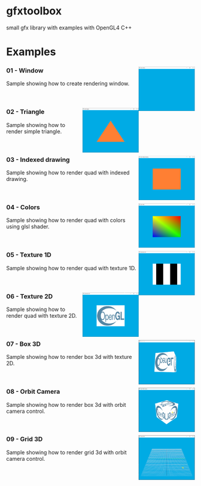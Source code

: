 # gfxtoolbox
small gfx library with examples with OpenGL4 C++

# Examples

### 01 - Window <img src="./screenshots/01_example.PNG" width="150px" align="right">
Sample showing how to create rendering window.<br>
<br>
<br>

### 02 - Triangle <img src="./screenshots/02_example.PNG" width="150px" align="right">
Sample showing how to render simple triangle.<br>
<br>
<br>

### 03 - Indexed drawing <img src="./screenshots/03_example.PNG" width="150px" align="right">
Sample showing how to render quad with indexed drawing.<br>
<br>
<br>

### 04 - Colors <img src="./screenshots/04_example.PNG" width="150px" align="right">
Sample showing how to render quad with colors using glsl shader.<br>
<br>
<br>

### 05 - Texture 1D <img src="./screenshots/05_example.PNG" width="150px" align="right">
Sample showing how to render quad with texture 1D.<br>
<br>
<br>

### 06 - Texture 2D <img src="./screenshots/06_example.PNG" width="150px" align="right">
Sample showing how to render quad with texture 2D.<br>
<br>
<br>

### 07 - Box 3D <img src="./screenshots/07_example.gif" width="150px" align="right">
Sample showing how to render box 3d with texture 2D.<br>
<br>
<br>

### 08 - Orbit Camera <img src="./screenshots/08_example.gif" width="150px" align="right">
Sample showing how to render box 3d with orbit camera control.<br>
<br>
<br>

### 09 - Grid 3D <img src="./screenshots/09_example.gif" width="150px" align="right">
Sample showing how to render grid 3d with orbit camera control.<br>
<br>
<br>
